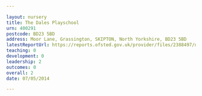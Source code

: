 ```yaml
---

layout: nursery
title: The Dales Playschool
urn: 400291
postcode: BD23 5BD
address: Moor Lane, Grassington, SKIPTON, North Yorkshire, BD23 5BD
latestReportUrl: https://reports.ofsted.gov.uk/provider/files/2388497/urn/400291.pdf
teaching: 0
development: 0
leadership: 2
outcomes: 0
overall: 2
date: 07/05/2014

---
```

